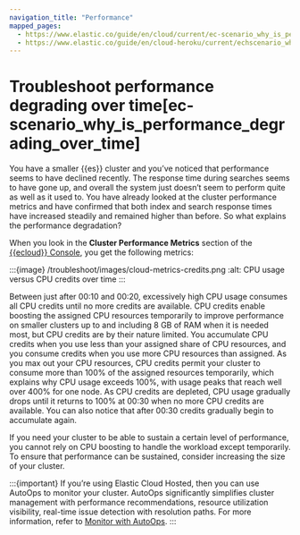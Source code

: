 ```yaml
---
navigation_title: "Performance"
mapped_pages:
  - https://www.elastic.co/guide/en/cloud/current/ec-scenario_why_is_performance_degrading_over_time.html
  - https://www.elastic.co/guide/en/cloud-heroku/current/echscenario_why_is_performance_degrading_over_time.html
---
```


# Troubleshoot performance degrading over time[ec-scenario_why_is_performance_degrading_over_time]

You have a smaller {{es}} cluster and you’ve noticed that performance seems to have declined recently. The response time during searches seems to have gone up, and overall the system just doesn’t seem to perform quite as well as it used to. You have already looked at the cluster performance metrics and have confirmed that both index and search response times have increased steadily and remained higher than before. So what explains the performance degradation?

When you look in the **Cluster Performance Metrics** section of the [{{ecloud}} Console](https://cloud.elastic.co?page=docs&placement=docs-body), you get the following metrics:

:::{image} /troubleshoot/images/cloud-metrics-credits.png
:alt: CPU usage versus CPU credits over time
:::

Between just after 00:10 and 00:20, excessively high CPU usage consumes all CPU credits until no more credits are available. CPU credits enable boosting the assigned CPU resources temporarily to improve performance on smaller clusters up to and including 8 GB of RAM when it is needed most, but CPU credits are by their nature limited. You accumulate CPU credits when you use less than your assigned share of CPU resources, and you consume credits when you use more CPU resources than assigned. As you max out your CPU resources, CPU credits permit your cluster to consume more than 100% of the assigned resources temporarily, which explains why CPU usage exceeds 100%, with usage peaks that reach well over 400% for one node. As CPU credits are depleted, CPU usage gradually drops until it returns to 100% at 00:30 when no more CPU credits are available. You can also notice that after 00:30 credits gradually begin to accumulate again.

If you need your cluster to be able to sustain a certain level of performance, you cannot rely on CPU boosting to handle the workload except temporarily. To ensure that performance can be sustained, consider increasing the size of your cluster.

:::{important}
 If you’re using Elastic Cloud Hosted, then you can use AutoOps to monitor your cluster. AutoOps significantly simplifies cluster management with performance recommendations, resource utilization visibility, real-time issue detection with resolution paths. For more information, refer to [Monitor with AutoOps](/deploy-manage/monitor/autoops.md).
:::
